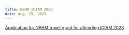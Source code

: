 ```yaml
---
title: NBHM ICIAM 2023
date: Aug. 25, 2023 
---
```

[Application for NBHM travel grant for attending ICIAM 2023](http://www.math.iisc.ac.in/NBHMICIAM2023/)
